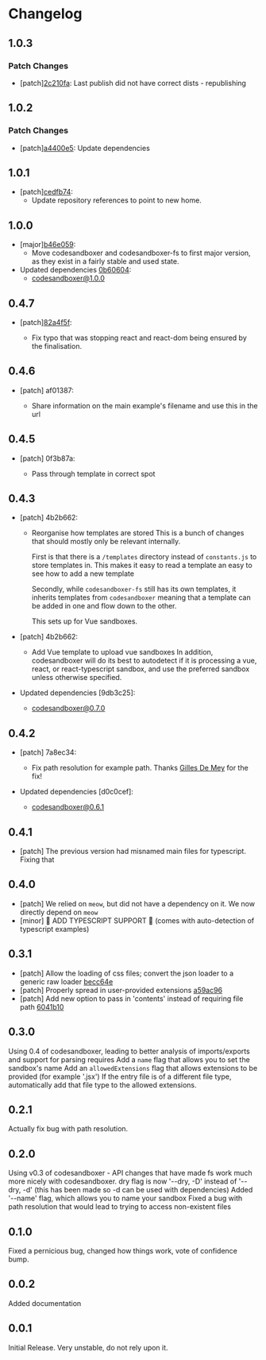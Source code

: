 # Changelog

## 1.0.3

### Patch Changes

- [patch][2c210fa](https://github.com/codesandbox/codesandboxer/commit/2c210fa):
  Last publish did not have correct dists - republishing

## 1.0.2

### Patch Changes

- [patch][a4400e5](https://github.com/codesandbox/codesandboxer/commit/a4400e5):
  Update dependencies

## 1.0.1

- [patch][cedfb74](https://github.com/codesandbox/codesandboxer/commit/cedfb74):
  - Update repository references to point to new home.

## 1.0.0

- [major][b46e059](https://github.com/codesandbox/codesandboxer/commit/b46e059):
  - Move codesandboxer and codesandboxer-fs to first major version, as they
    exist in a fairly stable and used state.
- Updated dependencies
  [0b60604](https://github.com/codesandbox/codesandboxer/commit/0b60604):
  - codesandboxer@1.0.0

## 0.4.7

- [patch][82a4f5f](https://github.com/codesandbox/codesandboxer/commit/82a4f5f):

  - Fix typo that was stopping react and react-dom being ensured by the
    finalisation.

## 0.4.6

- [patch] af01387:

  - Share information on the main example's filename and use this in the url

## 0.4.5

- [patch] 0f3b87a:

  - Pass through template in correct spot

## 0.4.3

- [patch] 4b2b662:

  - Reorganise how templates are stored This is a bunch of changes that should
    mostly only be relevant internally.

    First is that there is a `/templates` directory instead of `constants.js` to
    store templates in. This makes it easy to read a template an easy to see how
    to add a new template

    Secondly, while `codesandboxer-fs` still has its own templates, it inherits
    templates from `codesandboxer` meaning that a template can be added in one
    and flow down to the other.

    This sets up for Vue sandboxes.

- [patch] 4b2b662:

  - Add Vue template to upload vue sandboxes In addition, codesandboxer will do
    its best to autodetect if it is processing a vue, react, or react-typescript
    sandbox, and use the preferred sandbox unless otherwise specified.

- Updated dependencies [9db3c25]:
  - codesandboxer@0.7.0

## 0.4.2

- [patch] 7a8ec34:

  - Fix path resolution for example path. Thanks
    [Gilles De Mey](https://github.com/gillesdemey) for the fix!

- Updated dependencies [d0c0cef]:
  - codesandboxer@0.6.1

## 0.4.1

- [patch] The previous version had misnamed main files for typescript. Fixing
  that

## 0.4.0

- [patch] We relied on `meow`, but did not have a dependency on it. We now
  directly depend on `meow`
- [minor] 🎉 ADD TYPESCRIPT SUPPORT 🎉 (comes with auto-detection of typescript
  examples)

## 0.3.1

- [patch] Allow the loading of css files; convert the json loader to a generic
  raw loader [becc64e](becc64e)
- [patch] Properly spread in user-provided extensions [a59ac96](a59ac96)
- [patch] Add new option to pass in 'contents' instead of requiring file path
  [6041b10](6041b10)

## 0.3.0

Using 0.4 of codesandboxer, leading to better analysis of imports/exports and
support for parsing requires Add a `name` flag that allows you to set the
sandbox's name Add an `allowedExtensions` flag that allows extensions to be
provided (for example '.jsx') If the entry file is of a different file type,
automatically add that file type to the allowed extensions.

## 0.2.1

Actually fix bug with path resolution.

## 0.2.0

Using v0.3 of codesandboxer - API changes that have made fs work much more
nicely with codesandboxer. dry flag is now '--dry, -D' instead of '--dry, -d'
(this has been made so -d can be used with dependencies) Added '--name' flag,
which allows you to name your sandbox Fixed a bug with path resolution that
would lead to trying to access non-existent files

## 0.1.0

Fixed a pernicious bug, changed how things work, vote of confidence bump.

## 0.0.2

Added documentation

## 0.0.1

Initial Release. Very unstable, do not rely upon it.
